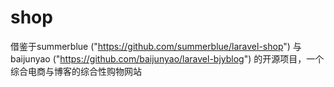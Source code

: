 # shop
借鉴于summerblue ("https://github.com/summerblue/laravel-shop") 与 baijunyao ("https://github.com/baijunyao/laravel-bjyblog") 的开源项目，一个综合电商与博客的综合性购物网站
